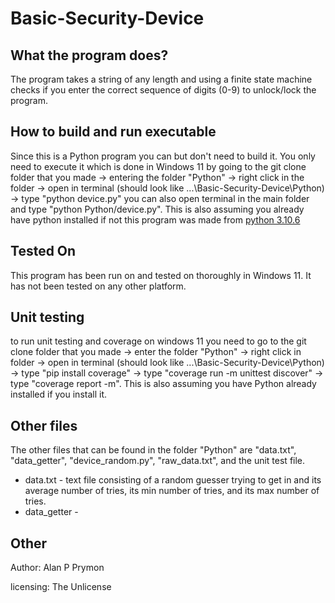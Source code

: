 # Basic-Security-Device

## What the program does?

The program takes a string of any length and using a finite state machine checks if you enter the correct sequence of digits (0-9) to unlock/lock the program.

## How to build and run executable

Since this is a Python program you can but don't need to build it. You only need to execute it which is done in Windows 11 by going to the git clone folder that you made -> entering the folder "Python" -> right click in the folder -> open in terminal (should look like ...\Basic-Security-Device\Python) -> type "python device.py" you can also open terminal in the main folder and type "python Python/device.py". This is also assuming you already have python installed if not this program was made from [python 3.10.6](https://www.python.org/downloads/release/python-3106/)

## Tested On

This program has been run on and tested on thoroughly in Windows 11. It has not been tested on any other platform.

## Unit testing

to run unit testing and coverage on windows 11 you need to go to the git clone folder that you made -> enter the folder "Python" -> right click in folder -> open in terminal (should look like ...\Basic-Security-Device\Python) -> type "pip install coverage" -> type "coverage run -m unittest discover" -> type "coverage report -m". This is also assuming you have Python already installed if you install it.

## Other files

The other files that can be found in the folder "Python" are "data.txt", "data_getter", "device_random.py", "raw_data.txt", and the unit test file. 

* data.txt - text file consisting of a random guesser trying to get in and its average number of tries, its min number of tries, and its max number of tries.
* data_getter -

## Other

Author: Alan P Prymon 

licensing: The Unlicense
